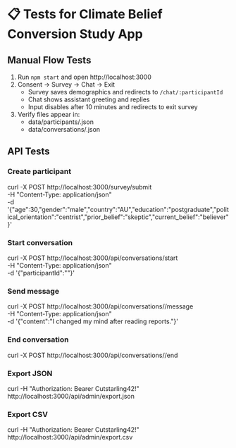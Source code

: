 # 📋 Tests for Climate Belief Conversion Study App

## Manual Flow Tests
1. Run `npm start` and open http://localhost:3000
2. Consent → Survey → Chat → Exit
   - Survey saves demographics and redirects to `/chat/:participantId`
   - Chat shows assistant greeting and replies
   - Input disables after 10 minutes and redirects to exit survey
3. Verify files appear in:
   - data/participants/<id>.json
   - data/conversations/<id>.json

## API Tests

### Create participant
curl -X POST http://localhost:3000/survey/submit \
  -H "Content-Type: application/json" \
  -d '{"age":30,"gender":"male","country":"AU","education":"postgraduate","political_orientation":"centrist","prior_belief":"skeptic","current_belief":"believer"}'

### Start conversation
curl -X POST http://localhost:3000/api/conversations/start \
  -H "Content-Type: application/json" \
  -d '{"participantId":"<participantId>"}'

### Send message
curl -X POST http://localhost:3000/api/conversations/<conversationId>/message \
  -H "Content-Type: application/json" \
  -d '{"content":"I changed my mind after reading reports."}'

### End conversation
curl -X POST http://localhost:3000/api/conversations/<conversationId>/end

### Export JSON
curl -H "Authorization: Bearer Cutstarling42!" \
  http://localhost:3000/api/admin/export.json

### Export CSV
curl -H "Authorization: Bearer Cutstarling42!" \
  http://localhost:3000/api/admin/export.csv